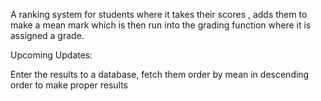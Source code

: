 A ranking system for students where it takes their scores , adds them to make a mean mark which is then run into the grading function where it is assigned a grade.

Upcoming Updates:

Enter the results to a database, fetch them order by mean in descending order to make proper results

